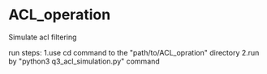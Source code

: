 # ACL_operation
Simulate acl filtering 


run steps:
1.use cd command to the "path/to/ACL_opration" directory
2.run by "python3 q3_acl_simulation.py" command

